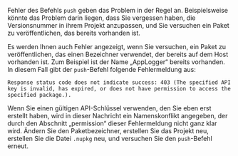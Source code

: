 Fehler des Befehls `push` geben das Problem in der Regel an. Beispielsweise könnte das Problem darin liegen, dass Sie vergessen haben, die Versionsnummer in ihrem Projekt anzupassen, und Sie versuchen ein Paket zu veröffentlichen, das bereits vorhanden ist.

Es werden Ihnen auch Fehler angezeigt, wenn Sie versuchen, ein Paket zu veröffentlichen, das einen Bezeichner verwendet, der bereits auf dem Host vorhanden ist. Zum Beispiel ist der Name „AppLogger“ bereits vorhanden. In diesem Fall gibt der `push`-Befehl folgende Fehlermeldung aus:

```output
Response status code does not indicate success: 403 (The specified API key is invalid, has expired, or does not have permission to access the specified package.).
```

Wenn Sie einen gültigen API-Schlüssel verwenden, den Sie eben erst erstellt haben, wird in dieser Nachricht ein Namenskonflikt angegeben, der durch den Abschnitt „permission“ dieser Fehlermeldung nicht ganz klar wird. Ändern Sie den Paketbezeichner, erstellen Sie das Projekt neu, erstellen Sie die Datei `.nupkg` neu, und versuchen Sie den `push`-Befehl erneut.